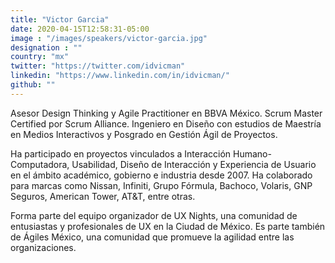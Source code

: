 ```yaml
---
title: "Victor Garcia"
date: 2020-04-15T12:58:31-05:00
image : "/images/speakers/victor-garcia.jpg"
designation : ""
country: "mx"
twitter: "https://twitter.com/idvicman"
linkedin: "https://www.linkedin.com/in/idvicman/"
github: ""
---
```


Asesor Design Thinking y Agile Practitioner en BBVA México. Scrum Master Certified por Scrum Alliance. Ingeniero en Diseño con estudios de Maestría en Medios Interactivos y Posgrado en Gestión Ágil de Proyectos.

Ha participado en proyectos vinculados a Interacción Humano-Computadora, Usabilidad, Diseño de Interacción y Experiencia de Usuario en el ámbito académico, gobierno e industria desde 2007. Ha colaborado para marcas como Nissan, Infiniti, Grupo Fórmula, Bachoco, Volaris, GNP Seguros, American Tower, AT&T, entre otras.

Forma parte del equipo organizador de UX Nights, una comunidad de entusiastas y profesionales de UX en la Ciudad de México. Es parte también de Ágiles México, una comunidad que promueve la agilidad entre las organizaciones.